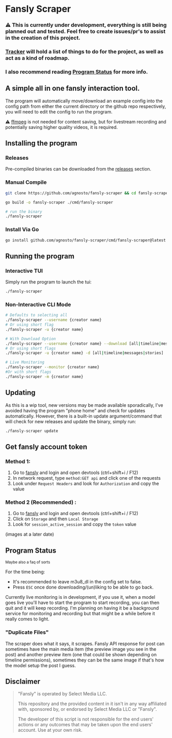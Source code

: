 # Fansly Scraper 

### ⚠ This is currently under development, everything is still being planned out and tested. Feel free to create issues/pr's to assist in the creation of this project.

### [Tracker](./TRACKER.md) will hold a list of things to do for the project, as well as act as a kind of roadmap.

### I also recommend reading [Program Status](https://github.com/agnosto/fansly-scraper?tab=readme-ov-file#program-status) for more info.


## A simple all in one fansly interaction tool.

The program will automatically move/download an example config into the config path from either the current directory or the github repo respectively, you will need to edit the config to run the program.

⚠ [ffmpeg](https://ffmpeg.org/) is not needed for content saving, but for livestream recording and potentially saving higher quality videos, it is required.

## Installing the program

### Releases

Pre-compiled binaries can be downloaded from the [releases](https://github.com/agnosto/fansly-scraper/releases) section.


### Manual Compile

```bash
git clone https://github.com/agnosto/fansly-scraper && cd fansly-scraper 

go build -o fansly-scraper ./cmd/fansly-scraper

# run the binary
./fansly-scraper
```

### Install Via Go

```bash
go install github.com/agnosto/fansly-scraper/cmd/fansly-scraper@latest
```

## Running the program 

### Interactive TUI 

Simply run the program to launch the tui:

```bash
./fansly-scraper
```

### Non-Interactive  CLI Mode 

```bash 
# Defaults to selecting all
./fansly-scraper --username {creator name} 
# Or using short flag 
./fansly-scraper -u {creator name}

# With Download Option 
./fansly-scraper --username {creator name} --download [all|timeline|messages|stories]
# Or using short flags
./fansly-scraper -u {creator name} -d [all|timeline|messages|stories]

# Live Monitoring 
./fansly-scraper --monitor {creator name}
#Or with short flags
./fansly-scraper -m {creator name}
```

## Updating

As this is a wip tool, new versions may be made available sporadically, I've avoided having the program "phone home" and check for updates automatically. However, there is a built-in update argument/command that will check for new releases and update the binary, simply run:

```bash
./fansly-scraper update
```

## Get fansly account token

### Method 1:
1. Go to [fansly](https://fansly.com) and login and open devtools (ctrl+shift+i / F12)
2. In network request, type `method:GET api` and click one of the requests
3. Look under `Request Headers` and look for `Authorization` and copy the value

### Method 2 (Recommended) :
1. Go to [fansly](https://fansly.com) and login and open devtools (ctrl+shift+i / F12)
2. Click on `Storage` and then `Local Storage`
3. Look for `session_active_session` and copy the `token` value

(images at a later date)

## Program Status

<small>Maybe also a faq of sorts</small>

For the time being:
- It's recommended to leave m3u8_dl in the config set to false.
- Press `ESC` once done downloading/(un)liking to be able to go back.

Currently live monitoring is in development, if you use it, when a model goes live you'll have to start the program to start recording, you can then quit and it will keep recording. I'm planning on having it be a background service for monitoring and recording but that might be a while before it really comes to light.

### "Duplicate Files"

The scraper does what it says, it scrapes. Fansly API response for post can sometimes have the main media item (the preview image you see in the post) and another preview item (one that could be shown depending on timeline permissions), sometimes they can be the same image if that's how the model setup the post I guess.


## Disclaimer

> "Fansly" is operated by Select Media LLC.
>
> This repository and the provided content in it isn't in any way affiliated with, sponsored by, or endorsed by Select Media LLC or "Fansly".
>
> The developer of this script is not responsible for the end users' actions or any outcomes that may be taken upon the end users' account. Use at your own risk.
